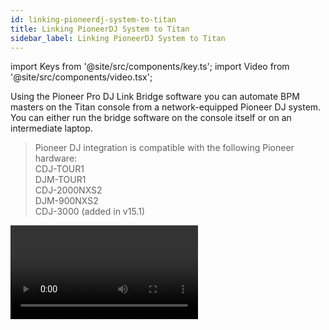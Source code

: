 ```yaml
---
id: linking-pioneerdj-system-to-titan
title: Linking PioneerDJ System to Titan
sidebar_label: Linking PioneerDJ System to Titan
---
```


import Keys from '@site/src/components/key.ts';
import Video from '@site/src/components/video.tsx';

Using the Pioneer Pro DJ Link Bridge software you can automate BPM masters on the 
Titan console from a network-equipped Pioneer DJ system. You can either run the 
bridge software on the console itself or on an intermediate laptop.

> Pioneer DJ integration is compatible with the following Pioneer hardware:<br/>
  CDJ-TOUR1<br/>
  DJM-TOUR1<br/>
  CDJ-2000NXS2<br/>
  DJM-900NXS2<br/>
  CDJ-3000 (added in v15.1) 

<Video videoId="vwr1DBJjBbw" title="PioneerDJ Integration" />

## Connecting Titan to the Pioneer System

You need to get the console and the Pioneer equipment connected to the same network. 
The Pioneer equipment has some limitations with its network IP address - it either 
needs to be assigned an address using DHCP or it uses an automatic address in the 
range 169.254.\*.\* - which means that if you are already using networking to control 
the lights (Art-Net or sACN) things can get a bit complicated as many lighting products 
cannot use that address range.

### Pioneer Bridge running on the console

If you aren’t using networking, or your console has two network interfaces, or you 
can adjust your lighting to a suitable address range, then you can run the Pioneer 
Bridge software on the console itself. If your console includes an Ethernet switch, 
you can connect the “Extension” Ethernet socket on the Pioneer equipment directly 
to the console, otherwise you need to go through an external switch.

Run the Pro DJ Link Bridge software from the **Tools \> Additional Programs** menu on the console.

- You can set the Bridge software to run automatically when the console powers up 
using the **Tools \> Control Panel \> Run on Startup** menu option. This is useful 
in club environments where the console is always linked.

![Pro-DJ link bridge command on shell menu](/docs/images/Pro-DJ-link-bridge-command-on-shell-menu-2.png)

Look at the Interface tab of the bridge software to see what IP address is being used 
by the Pioneer equipment. You need to set the network interface on the console to use 
an IP address in the same range – if it is using DHCP, just set the console to DHCP 
as well, or if using the automatic addresses set a fixed address. For example if the 
bridge is set to 169.254.225.212 as in the image below, set the console to 169.254.225.1 
(assuming nothing else on the network is using that address).

![Pro-DJ link bridge command on shell menu](/docs/images/Pro-DJ-link-bridge-command-on-shell-menu.png)

-   Once you have everything connected up and have got all the IP addresses right, 
    the bridge software should show connections for both the Titan console and the DJ mixer.
-   Some Art-Net / sACN equipment can be configured to run on the 169.254.\*.\* address range, 
    in which case you can run everything on the same network.

### Pioneer Bridge running on separate computer

If you need to keep the Pioneer network separate to the lighting network and your console only 
has a single network port, or if you just prefer to have the bridge separate from the console, 
then you can download the bridge software from the Pioneer website and run it on a separate computer.

If you need two separate address ranges then your computer will need two network interfaces.

Once you have everything connected up and have got all the IP addresses right, the bridge 
software should show connections for both the Titan console and the DJ mixer.

## Pioneer Workspace window

Open this window the usual way by double pressing <Keys.HardKey>Open/View</Keys.HardKey> and selecting  <Keys.SoftKey>PioneerDJ</Keys.SoftKey> from the window select buttons.

![Pioneer Workspace window](/docs/images/Pioneer-Workspace-window.png)

The top of the window shows a big (detail) waveform and a small (full track) 
waveform for the current track. Multiple tracks can be shown one above the other.

Below that, details of the current track playing on each device is shown.

At the bottom, the connection status of the Pioneer equipment is shown – 
green when connected.

You can select which track is currently the Master by pressing the track 
number on the left or in the detail area at the bottom. A red “M” shows 
which track is the master. If you assign your trigger as “Master” this 
lets you quickly change which track is controlling the BPM.

Context menu buttons allow you to show or hide the big and small waveform 
displays, the track details and the status bar. The other elements of the 
window will change to fill the space.

![Pioneer context menu buttons](/docs/images/Pioneer-context-menu-buttons.png)

-   The <Keys.SoftKey>Zoom</Keys.SoftKey> button allows you to set the scale of the big waveform.  

-   The <Keys.SoftKey>Change Layout</Keys.SoftKey> button allows you to select the view in the workspace. 
    This is useful if you want a smaller window:  
    -   &nbsp;<Keys.SoftKey>Full</Keys.SoftKey> – shows all the currently playing tracks  
    -   &nbsp;<Keys.SoftKey>Master</Keys.SoftKey> – shows only the waveform of the master track  
    -   &nbsp;<Keys.SoftKey>Condensed</Keys.SoftKey> - shows details of all the tracks at the bottom, but only 
        shows the waveform of the master track. You can change the master track 
        by pressing the track number in the Track Details area.  

## Setting up BPM triggers from Pioneer

You will need a fader on the console configured as a BPM master which will be 
automatically controlled by the track BPM playing on the Pioneer devices. See 
[BPM Master](../running-the-show/playback-controls.md#bpm-master-options) 
section for how to set up a BPM master.

Go to the **System** menu (<Keys.HardKey>Avo</Keys.HardKey> + <Keys.HardKey>Disk</Keys.HardKey>) and select <Keys.SoftKey>Triggers</Keys.SoftKey>. The Triggers window will open.
1.  Add a new mapping using the <Keys.ContextKey>+</Keys.ContextKey> button at the bottom of the *left hand* 
    column, and enter a name such as “Pioneer”.
2.  Add a trigger to the mapping using the <Keys.ContextKey>+</Keys.ContextKey> button in the *right hand* column 
    or softkey <Keys.SoftKey>Add trigger</Keys.SoftKey>.
3.  Select <Keys.SoftKey>Trigger Type</Keys.SoftKey> as <Keys.SoftKey>Item</Keys.SoftKey>.
4.  Press the button for the BPM master you want to control.
5.  The <Keys.SoftKey>Action</Keys.SoftKey> button will show <Keys.SoftKey>PioneerDJ</Keys.SoftKey> as this is currently the only 
    action for a BPM master. Press <Keys.SoftKey>OK</Keys.SoftKey>. You have now set up the console action 
    which is to be triggered.
6.  Now you need to select which Pioneer deck will control the BPM. Select <Keys.SoftKey>Deck=</Keys.SoftKey> 
    as Master, 1, 2, 3, 4. <Keys.SoftKey>Master</Keys.SoftKey> will use the track you have currently selected 
    as Master (red M displayed). The 1-4 options let you fix the control to one of the decks.
7.  Press <Keys.SoftKey>Add</Keys.SoftKey>. The trigger should now appear as shown below.

![Trigger workspace with Pioneer trigger added](/docs/images/Trigger-workspace-with-Pioneer-trigger-added.png)

Now you should see the BPM master automatically change to match the BPM of the track 
playing which you have selected as Master (or on the selected CDJ player if you 
selected a fixed player number).

-   To regain local control of the BPM master, switch off the “BPM triggers” 
    switch at the bottom of the PioneerDJ workspace window.
